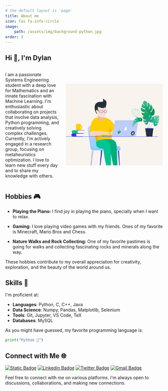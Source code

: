 ```yaml
---
# the default layout is 'page'
title: About me
icon: fas fa-info-circle
image: 
    path: /assets/img/background-python.jpg
order: 3
---
```


<!-- > Add Markdown syntax content to file `_tabs/about.md`{: .filepath } and it will show up on this page.
{: .prompt-tip } -->


## Hi 👋, I'm Dylan

<div style="display: flex; align-items: center;">
    <div style="flex: 1;">
        <p>
            I am a passionate Systems Engineering student with a deep love for Mathematics and an innate fascination with Machine Learning. I'm enthusiastic about collaborating on projects that involve data analysis, Python programming, and creatively solving complex challenges. Currently, I'm actively engaged in a research group, focusing on metaheuristics optimization. I love to learn new stuff every day and to share my knowledge with others.
        </p>
    </div>
    <div style="flex-shrink: 0; margin-left: 20px;">
        <img src="/assets/img/aboutme_background.gif" alt="background_gif" width="310" height="260">
    </div>
</div>

## Hobbies 🎮

- **Playing the Piano:** I find joy in playing the piano, specially when I want to relax.
  
- **Gaming:** I love playing video games with my friends. Ones of my favorite is Minecraft, Mario Bros and Chess.

- **Nature Walks and Rock Collecting:** One of my favorite pastimes is going for walks and collecting fascinating rocks and minerals along the way.

These hobbies contribute to my overall appreciation for creativity, exploration, and the beauty of the world around us.

## Skills 🎯

I'm proficient at:
- **Languages**: Python, C, C++, Java
- **Data Science**: Numpy, Pandas, Matplotlib, Selenium
- **Tools**: Git, Jupyter, VS Code, TeX
- **Databases**: MySQL

As you might have guessed, my favorite programming language is:

```python
print("Python 🐍")
```

## Connect with Me 🌐

[![Static Badge](https://img.shields.io/badge/blog-dylannalex.github.io-orange)](https://dylannalex.github.io/) [![Linkedin Badge](https://img.shields.io/badge/-Dylan_Tintenfich-0072b1?style=flat&logo=Linkedin&logoColor=white)](https://www.linkedin.com/in/dylan-tintenfich/ "Connect on LinkedIn") [![Twitter Badge](https://img.shields.io/badge/-@dylantinten-00acee?style=flat&logo=Twitter&logoColor=white)](https://twitter.com/dylantinten "Follow on Twitter") [![Gmail Badge](https://img.shields.io/badge/-tintenfichdylan@gmail.com-c14438?style=flat&logo=Gmail&logoColor=white)](mailto:tintenfichdylan@gmail.com "Connect via Email")

Feel free to connect with me on various platforms. I'm always open to discussions, collaborations, and making new connections.